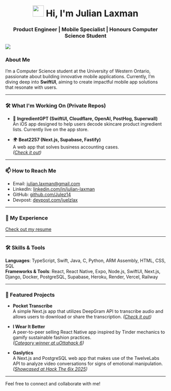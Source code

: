 <h1 align="center"><img src="https://media.giphy.com/media/hvRJCLFzcasrR4ia7z/giphy.gif" width="35"> Hi, I'm Julian Laxman</h1>
<h3 align="center">Product Engineer | Mobile Specialist | Honours Computer Science Student</h3>

<img src="https://user-images.githubusercontent.com/73097560/115834477-dbab4500-a447-11eb-908a-139a6edaec5c.gif">

### About Me
I’m a Computer Science student at the University of Western Ontario, passionate about building innovative mobile applications. Currently, I’m diving deep into **SwiftUI**, aiming to create impactful mobile app solutions that resonate with users.

---

### 🛠️ What I'm Working On (Private Repos)
- 📘 **IngredientGPT (SwiftUI, Cloudflare, OpenAI, PostHog, Superwall)**  
  An iOS app designed to help users decode skincare product ingredient lists. Currently live on the app store.

- 🌍 **Beat2257 (Next.js, Supabase, Fastify)**  
  A web app that solves business accounting cases.  
  *([Check it out](https://www.beat2257.com))*

---

### 📫 How to Reach Me
- Email: [julian.laxman@gmail.com](mailto:julian.laxman@gmail.com)
- LinkedIn: [linkedin.com/in/julian-laxman](https://linkedin.com/in/julian-laxman)
- GitHub: [github.com/Julez14](https://github.com/Julez14)
- Devpost: [devpost.com/juelzlax](https://devpost.com/juelzlax)

---

### 📄 My Experience
[Check out my resume](https://drive.google.com/file/d/18LqpC51uylHfd1RjA27QdwCffCGrlKrU/view?usp=sharing)

---

### 🛠️ Skills & Tools
**Languages**: TypeScript, Swift, Java, C, Python, ARM Assembly, HTML, CSS, SQL  
**Frameworks & Tools**: React, React Native, Expo, Node.js, SwiftUI, Next.js, Django, Docker, PostgreSQL, Supabase, Heroku, Render, Vercel, Railway

---

### 🌟 Featured Projects
- **Pocket Transcribe**  
  A simple Next.js app that utilizes DeepGram API to transcribe audio and allows users to download or share the transcription.
  *([Check it out](https://pocket-transcribe.vercel.app))* 

- **I Wear It Better**  
  A peer-to-peer selling React Native app inspired by Tinder mechanics to gamify sustainable fashion practices.  
  *([Category winner at uOttahack 6](https://devpost.com/software/fashion-swipe))*  

- **Gaslytics**  
  A Next.js and PostgreSQL web app that makes use of the TwelveLabs API to analyze video conversations for signs of emotional manipulation.  
  *([Showcased at Hack The 6ix 2025](https://devpost.com/software/gaslytics))*   

---

Feel free to connect and collaborate with me!
